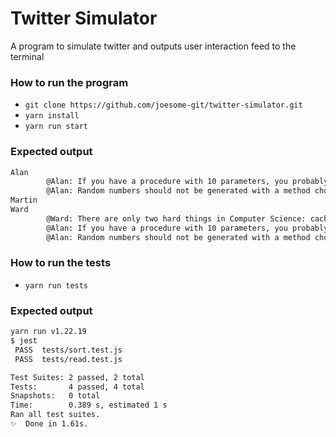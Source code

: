 # **Twitter Simulator**

A program to simulate twitter and outputs user interaction feed to the terminal

### How to run the program

* `git clone https://github.com/joesome-git/twitter-simulator.git`
* `yarn install`
* `yarn run start`

### Expected output

```bash
Alan
        @Alan: If you have a procedure with 10 parameters, you probably missed some.
        @Alan: Random numbers should not be generated with a method chosen at random.
Martin
Ward
        @Ward: There are only two hard things in Computer Science: cache invalidation, naming things and off-by-1 errors.
        @Alan: If you have a procedure with 10 parameters, you probably missed some.
        @Alan: Random numbers should not be generated with a method chosen at random.
```
### How to run the tests

* `yarn run tests`

### Expected output

```bash
yarn run v1.22.19
$ jest
 PASS  tests/sort.test.js
 PASS  tests/read.test.js

Test Suites: 2 passed, 2 total
Tests:       4 passed, 4 total
Snapshots:   0 total
Time:        0.389 s, estimated 1 s
Ran all test suites.
✨  Done in 1.61s.